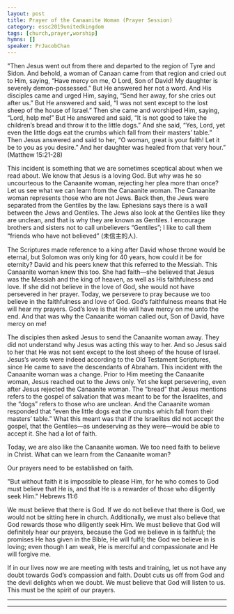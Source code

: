 ```yaml
---
layout: post
title: Prayer of the Canaanite Woman (Prayer Session)
category: essc2019unitedkingdom
tags: [church,prayer,worship]
hymns: []
speaker: PrJacobChan
---
```

"Then Jesus went out from there and departed to the region of Tyre and Sidon. And behold, a woman of Canaan came from that region and cried out to Him, saying, “Have mercy on me, O Lord, Son of David! My daughter is severely demon-possessed.”
But He answered her not a word.
And His disciples came and urged Him, saying, “Send her away, for she cries out after us.”
But He answered and said, “I was not sent except to the lost sheep of the house of Israel.”
Then she came and worshiped Him, saying, “Lord, help me!”
But He answered and said, “It is not good to take the children’s bread and throw it to the little dogs.”
And she said, “Yes, Lord, yet even the little dogs eat the crumbs which fall from their masters’ table.”
Then Jesus answered and said to her, “O woman, great is your faith! Let it be to you as you desire.” And her daughter was healed from that very hour.” 
(Matthew 15:21-28)

This incident is something that we are sometimes sceptical about when we read about. We know that Jesus is a loving God. But why was he so uncourteous to the Canaanite woman, rejecting her plea more than once? Let us see what we can learn from the Canaanite woman. The Canaanite woman represents those who are not Jews. Back then, the Jews were separated from the Gentiles by the law. Ephesians says there is a wall between the Jews and Gentiles. The Jews also look at the Gentiles like they are unclean, and that is why they are known as Gentiles. I encourage brothers and sisters not to call unbelievers “Gentiles”; I like to call them “friends who have not believed” (未信主的人). 

The Scriptures made reference to a king after David whose throne would be eternal, but Solomon was only king for 40 years, how could it be for eternity? David and his peers knew that this referred to the Messiah. This Canaanite woman knew this too. She had faith—she believed that Jesus was the Messiah and the king of heaven, as well as His faithfulness and love. If she did not believe in the love of God, she would not have persevered in her prayer. Today, we persevere to pray because we too believe in the faithfulness and love of God. God’s faithfulness means that He will hear my prayers. God’s love is that He will have mercy on me unto the end. And that was why the Canaanite woman called out, Son of David, have mercy on me!

The disciples then asked Jesus to send the Canaanite woman away. They did not understand why Jesus was acting this way to her. And so Jesus said to her that He was not sent except to the lost sheep of the house of Israel. Jesus’s words were indeed according to the Old Testament Scriptures, since He came to save the descendants of Abraham. This incident with the Canaanite woman was a change. Prior to Him meeting the Canaanite woman, Jesus reached out to the Jews only. Yet she kept persevering, even after Jesus rejected the Canaanite woman. The “bread” that Jesus mentions refers to the gospel of salvation that was meant to be for the Israelites, and the “dogs” refers to those who are unclean. And the Canaanite woman responded that “even the little dogs eat the crumbs which fall from their masters’ table.” What this meant was that if the Israelites did not accept the gospel, that the Gentiles—as undeserving as they were—would be able to accept it. She had a lot of faith. 

Today, we are also like the Canaanite woman. We too need faith to believe in Christ. What can we learn from the Canaanite woman?

Our prayers need to be established on faith.

"But without faith it is impossible to please Him, for he who comes to God must believe that He is, and that He is a rewarder of those who diligently seek Him."
Hebrews 11:6

We must believe that there is God. If we do not believe that there is God, we would not be sitting here in church. Additionally, we must also believe that God rewards those who diligently seek Him. We must believe that God will definitely hear our prayers, because the God we believe in is faithful; the promises He has given in the Bible, He will fulfil; the God we believe in is loving; even though I am weak, He is merciful and compassionate and He will forgive me. 

If in our lives now we are meeting with tests and training, let us not have any doubt towards God’s compassion and faith. Doubt cuts us off from God and the devil delights when we doubt. We must believe that God will listen to us. This must be the spirit of our prayers. 



----
****
